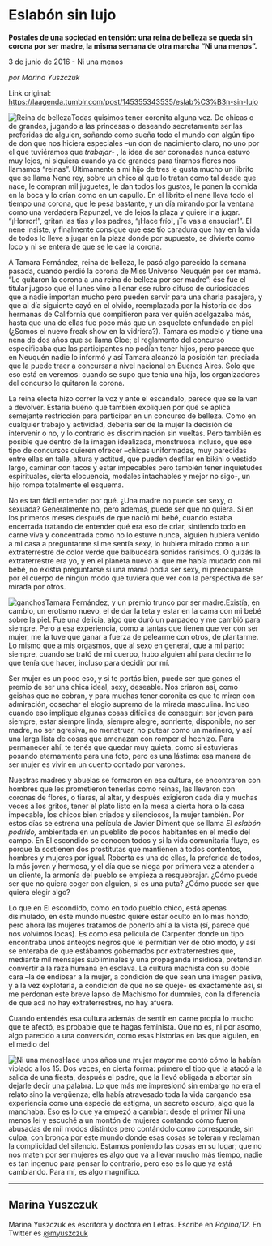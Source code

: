# Eslabón sin lujo

**Postales de una sociedad en tensión: una reina de belleza se queda sin corona por ser madre, la misma semana de otra marcha “Ni una menos”.**

3 de junio de 2016 - Ni una menos

_por Marina Yuszczuk_

Link original: https://laagenda.tumblr.com/post/145355343535/eslab%C3%B3n-sin-lujo

![Reina de belleza](https://64.media.tumblr.com/b15642e3033f534cc36b7b6403428554/tumblr_inline_pjzvnwyxfN1t6q87u_500.jpg)Todas quisimos tener coronita alguna
vez. De chicas o de grandes, jugando a las princesas o deseando
secretamente ser las preferidas de alguien, soñando como sueña todo
el mundo con algún tipo de don que nos hiciera especiales –un don
de nacimiento claro, no uno por el que tuviéramos que *trabajar*-
, la idea de ser coronadas nunca estuvo muy lejos, ni siquiera cuando
ya de grandes para tirarnos flores nos llamamos “reinas”.
Últimamente a mi hijo de tres le gusta mucho un librito que se llama
Nene rey, sobre un chico al que lo tratan como tal desde que nace, le
compran mil juguetes, le dan todos los gustos, le ponen la comida en
la boca y lo crían como en un capullo. En el librito el nene lleva
todo el tiempo una corona, que le pesa bastante, y un día mirando
por la ventana como una verdadera Rapunzel, ve de lejos la plaza y
quiere ir a jugar. “¡Horror!”, gritan las tías y los padres,
“¡Hace frío!, ¡Te vas a ensuciar!”. El nene insiste, y
finalmente consigue que ese tío caradura que hay en la vida de todos
lo lleve a jugar en la plaza donde por supuesto, se divierte como
loco y ni se entera de que se le cae la corona.

A Tamara Fernández, reina de belleza,
le pasó algo parecido la semana pasada, cuando perdió la corona de
Miss Universo Neuquén por ser mamá. “Le quitaron la corona a una
reina de belleza por ser madre”: ése fue el titular jugoso que el
lunes vino a llenar ese rubro difuso de curiosidades que a nadie
importan mucho pero pueden servir para una charla pasajera, y que al
día siguiente cayó en el olvido, reemplazada por la historia de dos
hermanas de California que compitieron para ver quién adelgazaba
más, hasta que una de ellas fue poco más que un esqueleto enfundado
en piel (¿Somos el nuevo freak show en la vidriera?). Tamara es
modelo y tiene una nena de dos años que se llama Cloe; el reglamento
del concurso especificaba que las participantes no podían tener
hijos, pero parece que en Neuquén nadie lo informó y así Tamara
alcanzó la posición tan preciada que la puede traer a concursar a
nivel nacional en  Buenos Aires. Solo que eso está en veremos:
cuando se supo que tenía una hija, los organizadores del concurso le
quitaron la corona. 


La reina electa hizo correr la voz y
ante el escándalo, parece que se la van a devolver. Estaría bueno
que también expliquen por qué se aplica semejante restricción para
participar en un concurso de belleza. Como en cualquier trabajo y
actividad, debería ser de la mujer la decisión de intervenir o no,
y lo contrario es discriminación sin vueltas. Pero también es
posible que dentro de la imagen idealizada, monstruosa incluso, que
ese tipo de concursos quieren ofrecer  –chicas uniformadas, muy
parecidas entre ellas en talle, altura y actitud, que pueden desfilar
en bikini o vestido largo, caminar con tacos y estar impecables pero
también tener inquietudes espirituales, cierta elocuencia, modales
intachables y mejor no sigo-, un hijo rompa totalmente el esquema.

No es tan fácil entender por qué.
¿Una madre no puede ser sexy, o sexuada? Generalmente no, pero
además, puede ser que no quiera. Si en los primeros meses después
de que nació mi bebé, cuando estaba encerrada tratando de entender
qué era eso de criar, sintiendo todo en carne viva y concentrada
como no lo estuve nunca, alguien hubiera venido a mi casa a
preguntarme si me sentía sexy, lo hubiera mirado como a un
extraterrestre de color verde que balbuceara sonidos rarísimos. O
quizás la extraterrestre era yo, y en el planeta nuevo al que me
había mudado con mi bebé, no existía preguntarse si una mamá
podía ser sexy, ni preocuparse por el cuerpo de ningún modo que
tuviera que ver con la perspectiva de ser mirada por otros.

![ganchos](https://64.media.tumblr.com/b15642e3033f534cc36b7b6403428554/tumblr_inline_pjzvnwyxfN1t6q87u_500.jpg)Tamara Fernández, y un premio trunco por ser madre.Existía, en cambio, un erotismo nuevo,
el de dar la teta y estar en la cama con mi bebé sobre la piel. Fue
una delicia, algo que duró un parpadeo y me cambió para siempre.
Pero a esa experiencia, como a tantas que tienen que ver con ser
mujer, me la tuve que ganar a fuerza de pelearme con otros, de
plantarme. Lo mismo que a mis orgasmos, que al sexo en general, que a
mi parto: siempre, cuando se trató de mi cuerpo, hubo alguien ahí
para decirme lo que tenía que hacer, incluso para decidir por mí.

Ser mujer es un poco eso, y si te
portás bien, puede ser que ganes el premio de ser una chica ideal,
sexy, deseable. Nos criaron así, como geishas que no cobran, y para
muchas tener coronita es que te miren con admiración, cosechar el
elogio supremo de la mirada masculina. Incluso cuando eso implique
algunas cosas difíciles de conseguir:  ser joven para siempre, estar
siempre linda, siempre alegre, sonriente, disponible, no ser madre,
no ser agresiva, no menstruar, no putear como un marinero, y así una
larga lista de cosas que amenazan con romper el hechizo. Para
permanecer ahí, te tenés que quedar muy quieta, como si estuvieras
posando eternamente para una foto, pero es una lástima: esa manera
de ser mujer es vivir en un cuento contado por varones.

Nuestras madres y abuelas se formaron
en esa cultura, se encontraron con hombres que les prometieron
tenerlas como reinas, las llevaron con coronas de flores, o tiaras,
al altar, y después exigieron cada día y muchas veces a los gritos,
tener el plato listo en la mesa a cierta hora o la casa impecable,
los chicos bien criados y silenciosos, la mujer también. Por estos
días se estrena una película de Javier Diment que se llama *El
eslabón podrido,* ambientada en un pueblito de pocos habitantes
en el medio del campo. En El escondido se conocen todos y si la vida
comunitaria fluye, es porque la sostienen dos prostitutas que
mantienen a todos contentos, hombres y mujeres por igual. Roberta es
una de ellas, la preferida de todos, la más joven y hermosa, y el
día que se niega por primera vez a atender a un cliente, la armonía
del pueblo se empieza a resquebrajar. ¿Cómo puede ser que no quiera
coger con alguien, si es una puta? ¿Cómo puede ser que quiera
elegir algo?

Lo que en El escondido, como en todo
pueblo chico, está apenas disimulado, en este mundo nuestro quiere
estar oculto en lo más hondo; pero ahora las mujeres tratamos de
ponerlo ahí a la vista (sí, parece que nos volvimos locas). Es como
esa película de Carpenter donde un tipo encontraba unos anteojos
negros que le permitían ver de otro modo, y así se enteraba de que
estábamos gobernados por extraterrestres que, mediante mil mensajes
subliminales y una propaganda insidiosa, pretendían convertir a la
raza humana en esclava. La cultura machista con su doble cara –la
de endiosar a la mujer, a condición de que sean una imagen pasiva, y
a la vez explotarla, a condición de que no se queje- es exactamente
así, si me perdonan este breve lapso de Machismo for dummies, con la
diferencia de que acá no hay extraterrestres, no hay afuera. 


Cuando entendés esa cultura además de
sentir en carne propia lo mucho que te afectó, es probable que te
hagas feminista. Que no es, ni por asomo, algo parecido a una
conversión, como esas historias en las que alguien, en el medio del


![Ni una menos](https://64.media.tumblr.com/e742c9ddb7823d8f55eeb84f8790e7d2/tumblr_inline_pjzvnxhcHX1t6q87u_250.png)Hace unos años una mujer mayor  me
contó cómo la habían violado a los 15. Dos veces, en cierta forma:
primero el tipo que la atacó a la salida de una fiesta, después el
padre, que la llevó obligada a abortar sin dejarle decir una
palabra. Lo que más me impresionó sin embargo no era el relato sino
la vergüenza; ella había atravesado toda la vida cargando esa
experiencia como una especie de estigma, un secreto oscuro, algo que
la manchaba. Eso es lo que ya empezó a cambiar: desde el primer Ni
una menos leí y escuché a un montón de mujeres contando cómo
fueron abusadas de mil modos distintos pero contándolo como
corresponde, sin culpa, con bronca por este mundo donde esas cosas se
toleran y reclaman la complicidad del silencio. Estamos poniendo las
cosas en su lugar; que no nos maten por ser mujeres es algo que va a
llevar mucho más tiempo, nadie es tan ingenuo para pensar lo
contrario, pero eso es lo que ya está cambiando. Para mí, es algo
magnífico.



---

Marina Yuszczuk
---------------

Marina Yuszczuk es escritora y doctora en Letras. Escribe en *Página/12*. En Twitter es [@myuszczuk](https://twitter.com/myuszczuk) 


